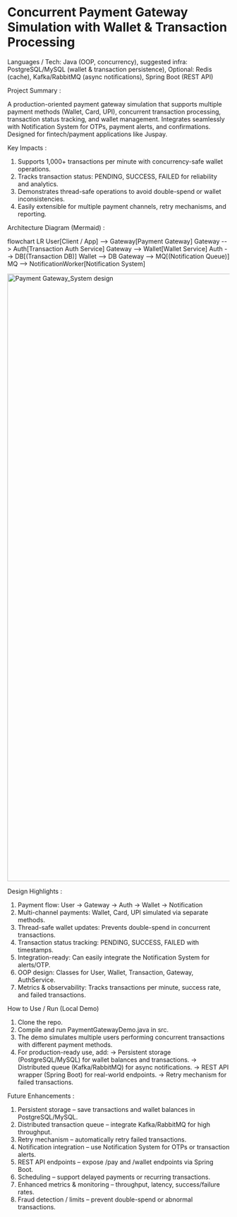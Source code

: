 # Concurrent Payment Gateway Simulation with Wallet & Transaction Processing

Languages / Tech: Java (OOP, concurrency), suggested infra: PostgreSQL/MySQL (wallet & transaction persistence), Optional: Redis (cache), Kafka/RabbitMQ (async notifications), Spring Boot (REST API)

Project Summary : 

A production-oriented payment gateway simulation that supports multiple payment methods (Wallet, Card, UPI), concurrent transaction processing, transaction status tracking, and wallet management. Integrates seamlessly with Notification System for OTPs, payment alerts, and confirmations. Designed for fintech/payment applications like Juspay.

Key Impacts : 

1. Supports 1,000+ transactions per minute with concurrency-safe wallet operations.
2. Tracks transaction status: PENDING, SUCCESS, FAILED for reliability and analytics.
3. Demonstrates thread-safe operations to avoid double-spend or wallet inconsistencies.
4. Easily extensible for multiple payment channels, retry mechanisms, and reporting.


Architecture Diagram (Mermaid) :

flowchart LR
  User[Client / App] --> Gateway[Payment Gateway]
  Gateway --> Auth[Transaction Auth Service]
  Gateway --> Wallet[Wallet Service]
  Auth --> DB[(Transaction DB)]
  Wallet --> DB
  Gateway --> MQ[(Notification Queue)]
  MQ --> NotificationWorker[Notification System]

<img width="3840" height="1378" alt="Payment Gateway_System design" src="https://github.com/user-attachments/assets/f849f358-3c45-4114-b22a-0b48749f999b" />


Design Highlights : 

1. Payment flow: User → Gateway → Auth → Wallet → Notification
2. Multi-channel payments: Wallet, Card, UPI simulated via separate methods.
3. Thread-safe wallet updates: Prevents double-spend in concurrent transactions.
4. Transaction status tracking: PENDING, SUCCESS, FAILED with timestamps.
5. Integration-ready: Can easily integrate the Notification System for alerts/OTP.
6. OOP design: Classes for User, Wallet, Transaction, Gateway, AuthService.
7. Metrics & observability: Tracks transactions per minute, success rate, and failed transactions.


How to Use / Run (Local Demo)
1. Clone the repo.
2. Compile and run PaymentGatewayDemo.java in src.
3. The demo simulates multiple users performing concurrent transactions with different payment methods.
4. For production-ready use, add:
    -> Persistent storage (PostgreSQL/MySQL) for wallet balances and transactions.
    -> Distributed queue (Kafka/RabbitMQ) for async notifications.
    -> REST API wrapper (Spring Boot) for real-world endpoints.
    -> Retry mechanism for failed transactions.


Future Enhancements : 

1. Persistent storage – save transactions and wallet balances in PostgreSQL/MySQL.
2. Distributed transaction queue – integrate Kafka/RabbitMQ for high throughput.
3. Retry mechanism – automatically retry failed transactions.
4. Notification integration – use Notification System for OTPs or transaction alerts.
5. REST API endpoints – expose /pay and /wallet endpoints via Spring Boot.
6. Scheduling – support delayed payments or recurring transactions.
7. Enhanced metrics & monitoring – throughput, latency, success/failure rates.
8. Fraud detection / limits – prevent double-spend or abnormal transactions.
